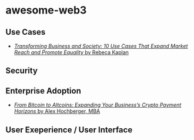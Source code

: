 # awesome-web3

## Use Cases

- [_Transforming Business and Society: 10 Use Cases That Expand Market Reach and Promote Equality_ by Rebeca Kaplan](https://web3enabler.com/2024/02/08/web3-use-cases-business-innovation/)

## Security

## Enterprise Adoption

- [_From Bitcoin to Altcoins: Expanding Your Business’s Crypto Payment Horizons_ by Alex Hochberger, MBA](https://web3enabler.com/2024/02/15/expanding-business-altcoin-payments/)

## User Exeperience / User Interface
